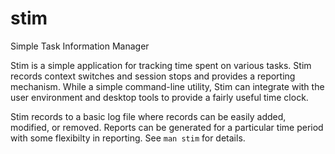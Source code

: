 # stim
Simple Task Information Manager


Stim is a simple application for tracking time spent on various tasks.  Stim records context switches and session stops and provides a reporting mechanism.  While a simple command-line utility, Stim can integrate with the user environment and desktop tools to provide a fairly useful time clock.

Stim records to a basic log file where records can be easily added, modified, or removed.  Reports can be generated for a particular time period with some flexibilty in reporting.  See `man stim` for details.
